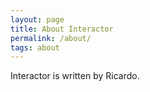 ```yaml
---
layout: page
title: About Interactor
permalink: /about/
tags: about
---
```


Interactor is written by Ricardo.